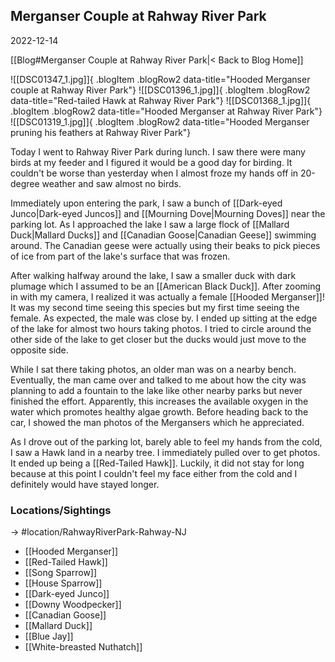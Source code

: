 
## Merganser Couple at Rahway River Park
2022-12-14

[[Blog#Merganser Couple at Rahway River Park|< Back to Blog Home]]

![[DSC01347_1.jpg]]{ .blogItem .blogRow2 data-title="Hooded Merganser couple at Rahway River Park"}
![[DSC01396_1.jpg]]{ .blogItem .blogRow2 data-title="Red-tailed Hawk at Rahway River Park"}
![[DSC01368_1.jpg]]{ .blogItem .blogRow2 data-title="Hooded Merganser at Rahway River Park"}
![[DSC01319_1.jpg]]{ .blogItem .blogRow2 data-title="Hooded Merganser pruning his feathers at Rahway River Park"}

Today I went to Rahway River Park during lunch. I saw there were many birds at my feeder and I figured it would be a good day for birding. It couldn't be worse than yesterday when I almost froze my hands off in 20-degree weather and saw almost no birds.

Immediately upon entering the park, I saw a bunch of [[Dark-eyed Junco|Dark-eyed Juncos]] and [[Mourning Dove|Mourning Doves]] near the parking lot. As I approached the lake I saw a large flock of [[Mallard Duck|Mallard Ducks]] and [[Canadian Goose|Canadian Geese]] swimming around. The Canadian geese were actually using their beaks to pick pieces of ice from part of the lake's surface that was frozen.

After walking halfway around the lake, I saw a smaller duck with dark plumage which I assumed to be an [[American Black Duck]]. After zooming in with my camera, I realized it was actually a female [[Hooded Merganser]]! It was my second time seeing this species but my first time seeing the female. As expected, the male was close by. I ended up sitting at the edge of the lake for almost two hours taking photos. I tried to circle around the other side of the lake to get closer but the ducks would just move to the opposite side.

While I sat there taking photos, an older man was on a nearby bench. Eventually, the man came over and talked to me about how the city was planning to add a fountain to the lake like other nearby parks but never finished the effort. Apparently, this increases the available oxygen in the water which promotes healthy algae growth. Before heading back to the car, I showed the man photos of the Mergansers which he appreciated.

As I drove out of the parking lot, barely able to feel my hands from the cold, I saw a Hawk land in a nearby tree. I immediately pulled over to get photos. It ended up being a [[Red-Tailed Hawk]]. Luckily, it did not stay for long because at this point I couldn't feel my face either from the cold and I definitely would have stayed longer.

### Locations/Sightings

-> #location/RahwayRiverPark-Rahway-NJ 

- [[Hooded Merganser]]
- [[Red-Tailed Hawk]]
- [[Song Sparrow]]
- [[House Sparrow]]
- [[Dark-eyed Junco]]
- [[Downy Woodpecker]]
- [[Canadian Goose]]
- [[Mallard Duck]]
- [[Blue Jay]]
- [[White-breasted Nuthatch]]